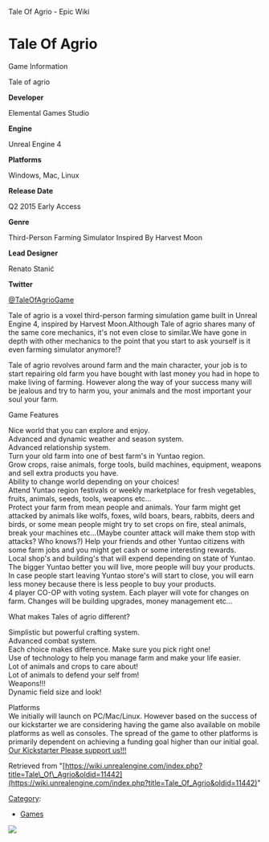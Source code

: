 Tale Of Agrio - Epic Wiki                    

Tale Of Agrio
=============

Game Information

Tale of agrio

**Developer**

Elemental Games Studio

**Engine**

Unreal Engine 4

**Platforms**

Windows, Mac, Linux

**Release Date**

Q2 2015 Early Access

**Genre**

Third-Person Farming Simulator Inspired By Harvest Moon

**Lead Designer**

Renato Stanić

**Twitter**

[@TaleOfAgrioGame](https://twitter.com/TaleOfAgrioGame)

Tale of agrio is a voxel third-person farming simulation game built in Unreal Engine 4, inspired by Harvest Moon.Although Tale of agrio shares many of the same core mechanics, it's not even close to similar.We have gone in depth with other mechanics to the point that you start to ask yourself is it even farming simulator anymore!?

Tale of agrio revolves around farm and the main character, your job is to start repairing old farm you have bought with last money you had in hope to make living of farming. However along the way of your success many will be jealous and try to harm you, your animals and the most important your soul your farm.

Game Features

Nice world that you can explore and enjoy.  
Advanced and dynamic weather and season system.  
Advanced relationship system.  
Turn your old farm into one of best farm's in Yuntao region.  
Grow crops, raise animals, forge tools, build machines, equipment, weapons and sell extra products you have.  
Ability to change world depending on your choices!  
Attend Yuntao region festivals or weekly marketplace for fresh vegetables, fruits, animals, seeds, tools, weapons etc...  
Protect your farm from mean people and animals. Your farm might get attacked by animals like wolfs, foxes, wild boars, bears, rabbits, deers and birds, or some mean people might try to set crops on fire, steal animals, break your machines etc...(Maybe counter attack will make them stop with attacks? Who knows?) Help your friends and other Yuntao citizens with some farm jobs and you might get cash or some interesting rewards.  
Local shop's and building's that will expend depending on state of Yuntao. The bigger Yuntao better you will live, more people will buy your products.  
In case people start leaving Yuntao store's will start to close, you will earn less money because there is less people to buy your products.  
4 player CO-OP with voting system. Each player will vote for changes on farm. Changes will be building upgrades, money management etc...  

What makes Tales of agrio different?

Simplistic but powerful crafting system.  
Advanced combat system.  
Each choice makes difference. Make sure you pick right one!  
Use of technology to help you manage farm and make your life easier.  
Lot of animals and crops to care about!  
Lot of animals to defend your self from!  
Weapons!!!  
Dynamic field size and look!  

Platforms  
We initially will launch on PC/Mac/Linux. However based on the success of our kickstarter we are considering having the game also available on mobile platforms as well as consoles. The spread of the game to other platforms is primarily dependent on achieving a funding goal higher than our initial goal. [Our Kickstarter Please support us!!!](https://www.indiegogo.com/projects/tale-of-agrio-inspired-by-harvest-moon)

Retrieved from "[https://wiki.unrealengine.com/index.php?title=Tale\_Of\_Agrio&oldid=11442](https://wiki.unrealengine.com/index.php?title=Tale_Of_Agrio&oldid=11442)"

[Category](/Special:Categories "Special:Categories"):

*   [Games](/Category:Games "Category:Games")

  ![](https://tracking.unrealengine.com/track.png)